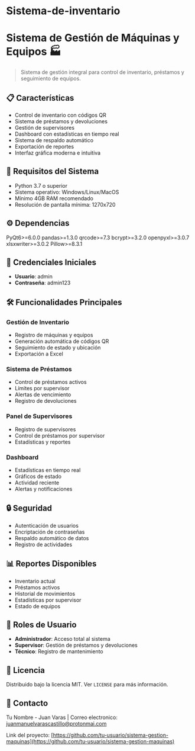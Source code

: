 # Sistema-de-inventario

# Sistema de Gestión de Máquinas y Equipos 🏭
> Sistema de gestión integral para control de inventario, préstamos y seguimiento de equipos.

## 📋 Características

- Control de inventario con códigos QR
- Sistema de préstamos y devoluciones
- Gestión de supervisores
- Dashboard con estadísticas en tiempo real
- Sistema de respaldo automático
- Exportación de reportes
- Interfaz gráfica moderna e intuitiva

## 🔧 Requisitos del Sistema

- Python 3.7 o superior
- Sistema operativo: Windows/Linux/MacOS
- Mínimo 4GB RAM recomendado
- Resolución de pantalla mínima: 1270x720

## ⚙️ Dependencias

PyQt6>=6.0.0
pandas>=1.3.0
qrcode>=7.3
bcrypt>=3.2.0
openpyxl>=3.0.7
xlsxwriter>=3.0.2
Pillow>=8.3.1

## 🔑 Credenciales Iniciales

- **Usuario**: admin
- **Contraseña**: admin123

## 🛠️ Funcionalidades Principales

### Gestión de Inventario
- Registro de máquinas y equipos
- Generación automática de códigos QR
- Seguimiento de estado y ubicación
- Exportación a Excel

### Sistema de Préstamos
- Control de préstamos activos
- Límites por supervisor
- Alertas de vencimiento
- Registro de devoluciones

### Panel de Supervisores
- Registro de supervisores
- Control de préstamos por supervisor
- Estadísticas y reportes

### Dashboard
- Estadísticas en tiempo real
- Gráficos de estado
- Actividad reciente
- Alertas y notificaciones

## 🔒 Seguridad

- Autenticación de usuarios
- Encriptación de contraseñas
- Respaldo automático de datos
- Registro de actividades

## 📊 Reportes Disponibles

- Inventario actual
- Préstamos activos
- Historial de movimientos
- Estadísticas por supervisor
- Estado de equipos

## 👥 Roles de Usuario

- **Administrador**: Acceso total al sistema
- **Supervisor**: Gestión de préstamos y devoluciones
- **Técnico**: Registro de mantenimiento


## 📝 Licencia

Distribuido bajo la licencia MIT. Ver `LICENSE` para más información.

## 📧 Contacto

Tu Nombre - Juan Varas | Correo electronico: juanmanuelvarascastillo@protonmai.com

Link del proyecto: [https://github.com/tu-usuario/sistema-gestion-maquinas](https://github.com/tu-usuario/sistema-gestion-maquinas)










